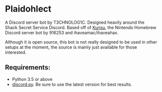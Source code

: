 # Plaidohlect
A Discord server bot by T3CHNOLOG1C. Designed heavily around the Shack Secret Service Discord.
Based off of [Kurisu](https://github.com/916253/Kurisu), the Nintendo Homebrew Discord server bot by 916253 and ihaveamac/ihaveahax.

Although it is open source, this bot is not really designed to be used in other setups at the moment, the source is mainly just available for those interested.

## Requirements:
* Python 3.5 or above
* [discord.py](https://github.com/Rapptz/discord.py). Be sure to use the latest version for best results.
